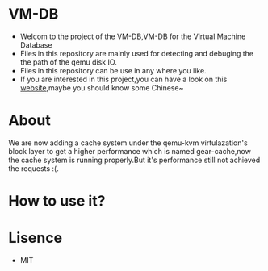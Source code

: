 # VM-DB
- Welcom to the project of the VM-DB,VM-DB for the Virtual Machine Database
- Files in this repository are mainly used for detecting and debuging the the path of the qemu disk IO.
- Files in this repository can be use in any where you like.
- If you are interested in this project,you can have a look on this [website](http://jusonalien.gitbooks.io/scnu-vmdb/content/),maybe you should know some Chinese~


# About

We are now adding a cache system under the qemu-kvm virtulazation's block layer to get a higher performance which is named gear-cache,now the cache system is running properly.But it's performance still not achieved the requests :(.

# How to use it?

# Lisence
- MIT
